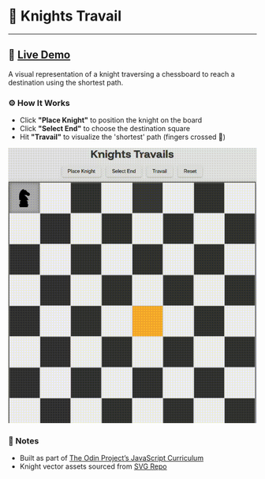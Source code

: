 # 🐴 Knights Travail

---

## 🔗 [Live Demo](https://musab-od.github.io/Knights-Travails/)

A visual representation of a knight traversing a chessboard to reach a destination using the shortest path.

### ⚙️ How It Works

- Click **"Place Knight"** to position the knight on the board
- Click **"Select End"** to choose the destination square
- Hit **"Travail"** to visualize the 'shortest' path (fingers crossed 🤞)

![Project Showcase](src/assets/showcase.gif)

### 📝 Notes

- Built as part of [The Odin Project’s JavaScript Curriculum](https://www.theodinproject.com/paths/full-stack-javascript/courses/javascript)
- Knight vector assets sourced from [SVG Repo](https://www.svgrepo.com)
